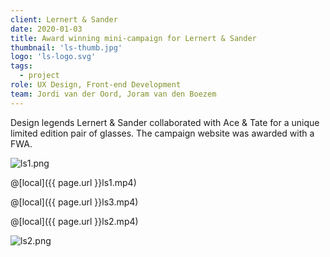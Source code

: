 ```yaml
---
client: Lernert & Sander
date: 2020-01-03
title: Award winning mini-campaign for Lernert & Sander
thumbnail: 'ls-thumb.jpg'
logo: 'ls-logo.svg'
tags:
  - project
role: UX Design, Front-end Development
team: Jordi van der Oord, Joram van den Boezem
---
```


Design legends Lernert & Sander collaborated with Ace & Tate for a unique limited edition pair of glasses. The campaign website was awarded with a FWA.

<div class="block gallery grid:ls grid:wide">

![ls1.png](ls1.png)

@[local]({{ page.url }}ls1.mp4)

@[local]({{ page.url }}ls3.mp4)

@[local]({{ page.url }}ls2.mp4)

![ls2.png](ls2.png)

</div>
